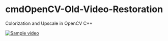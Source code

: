 # cmdOpenCV-Old-Video-Restoration
Colorization and Upscale in OpenCV C++

[![Sample video](https://img.youtube.com/vi/LARt-9kQbwA/0.jpg)](https://www.youtube.com/watch?v=LARt-9kQbwA)

